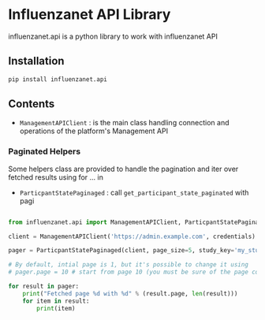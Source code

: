 Influenzanet API Library
=====

influenzanet.api is a python library to work with influenzanet API

## Installation

```python
pip install influenzanet.api
```

## Contents

- `ManagementAPIClient` : is the main class handling connection and operations of the platform's Management API

### Paginated Helpers

Some helpers class are provided to handle the pagination and iter over fetched results using for ... in

- `ParticpantStatePaginaged` : call `get_participant_state_paginated` with pagi 

```python

from influenzanet.api import ManagementAPIClient, ParticpantStatePaginaged

client = ManagementAPIClient('https://admin.example.com', credentials)

pager = ParticpantStatePaginaged(client, page_size=5, study_key='my_study')

# By default, intial page is 1, but it's possible to change it using
# pager.page = 10 # start from page 10 (you must be sure of the page count...)

for result in pager:
    print("Fetched page %d with %d" % (result.page, len(result)))
    for item in result:
        print(item)
```


